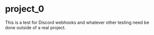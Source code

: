 # project_0
This is a test for Discord webhooks and whatever other testing need be done outside of a real project.
